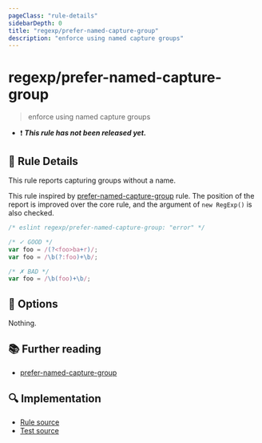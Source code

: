 ```yaml
---
pageClass: "rule-details"
sidebarDepth: 0
title: "regexp/prefer-named-capture-group"
description: "enforce using named capture groups"
---
```

# regexp/prefer-named-capture-group

> enforce using named capture groups

- :exclamation: <badge text="This rule has not been released yet." vertical="middle" type="error"> ***This rule has not been released yet.*** </badge>

## :book: Rule Details

This rule reports capturing groups without a name.

This rule inspired by [prefer-named-capture-group] rule. The position of the report is improved over the core rule, and the argument of `new RegExp()` is also checked.

<eslint-code-block>

```js
/* eslint regexp/prefer-named-capture-group: "error" */

/* ✓ GOOD */
var foo = /(?<foo>ba+r)/;
var foo = /\b(?:foo)+\b/;

/* ✗ BAD */
var foo = /\b(foo)+\b/;
```

</eslint-code-block>

## :wrench: Options

Nothing.

## :books: Further reading

- [prefer-named-capture-group]

[prefer-named-capture-group]: https://eslint.org/docs/rules/prefer-named-capture-group

## :mag: Implementation

- [Rule source](https://github.com/ota-meshi/eslint-plugin-regexp/blob/master/lib/rules/prefer-named-capture-group.ts)
- [Test source](https://github.com/ota-meshi/eslint-plugin-regexp/blob/master/tests/lib/rules/prefer-named-capture-group.ts)
